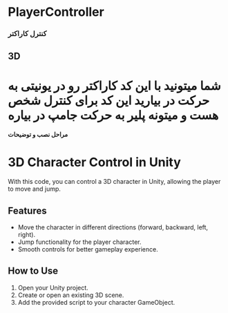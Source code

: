 # PlayerController
### کنترل کاراکتر 
## 3D
# شما میتونید با این کد کاراکتر رو در یونیتی به حرکت در بیارید این  کد برای کنترل شخص هست و میتونه پلیر به حرکت جامپ در بیاره




#### مراحل نصب و توضیحات 

# 3D Character Control in Unity

With this code, you can control a 3D character in Unity, allowing the player to move and jump.

## Features
- Move the character in different directions (forward, backward, left, right).
- Jump functionality for the player character.
- Smooth controls for better gameplay experience.

## How to Use
1. Open your Unity project.
2. Create or open an existing 3D scene.
3. Add the provided script to your character GameObject.
